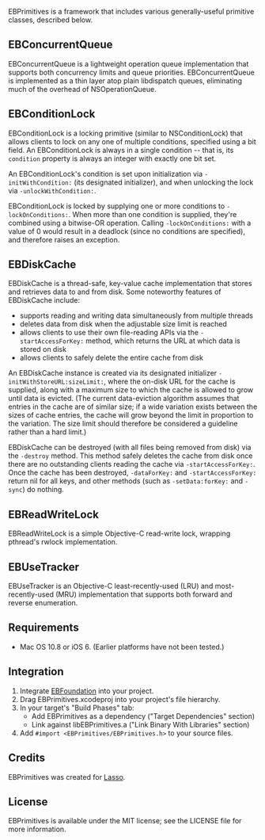 EBPrimitives is a framework that includes various generally-useful primitive classes, described below.

## EBConcurrentQueue

EBConcurrentQueue is a lightweight operation queue implementation that supports both concurrency limits and queue priorities. EBConcurrentQueue is implemented as a thin layer atop plain libdispatch queues, eliminating much of the overhead of NSOperationQueue.

## EBConditionLock

EBConditionLock is a locking primitive (similar to NSConditionLock) that allows clients to lock on any one of multiple conditions, specified using a bit field. An EBConditionLock is always in a single condition -- that is, its `condition` property is always an integer with exactly one bit set.

An EBConditionLock's condition is set upon initialization via `-initWithCondition:` (its designated initializer), and when unlocking the lock via `-unlockWithCondition:`.

EBConditionLock is locked by supplying one or more conditions to `-lockOnConditions:`. When more than one condition is supplied, they're combined using a bitwise-OR operation. Calling `-lockOnConditions:` with a value of 0 would result in a deadlock (since no conditions are specified), and therefore raises an exception.

## EBDiskCache

EBDiskCache is a thread-safe, key-value cache implementation that stores and retrieves data to and from disk. Some noteworthy features of EBDiskCache include:

- supports reading and writing data simultaneously from multiple threads
- deletes data from disk when the adjustable size limit is reached
- allows clients to use their own file-reading APIs via the `-startAccessForKey:` method, which returns the URL at which data is stored on disk
- allows clients to safely delete the entire cache from disk

An EBDiskCache instance is created via its designated initializer `-initWithStoreURL:sizeLimit:`, where the on-disk URL for the cache is supplied, along with a maximum size to which the cache is allowed to grow until data is evicted. (The current data-eviction algorithm assumes that entries in the cache are of similar size; if a wide variation exists between the sizes of cache entries, the cache will grow beyond the limit in proportion to the variation. The size limit should therefore be considered a guideline rather than a hard limit.)

EBDiskCache can be destroyed (with all files being removed from disk) via the `-destroy` method. This method safely deletes the cache from disk once there are no outstanding clients reading the cache via `-startAccessForKey:`. Once the cache has been destroyed, `-dataForKey:` and `-startAccessForKey:` return nil for all keys, and other methods (such as `-setData:forKey:` and `-sync`) do nothing.

## EBReadWriteLock

EBReadWriteLock is a simple Objective-C read-write lock, wrapping pthread's rwlock implementation.

## EBUseTracker

EBUseTracker is an Objective-C least-recently-used (LRU) and most-recently-used (MRU) implementation that supports both forward and reverse enumeration.

## Requirements

- Mac OS 10.8 or iOS 6. (Earlier platforms have not been tested.)

## Integration

1. Integrate [EBFoundation](https://github.com/davekeck/EBFoundation) into your project.
2. Drag EBPrimitives.xcodeproj into your project's file hierarchy.
3. In your target's "Build Phases" tab:
    * Add EBPrimitives as a dependency ("Target Dependencies" section)
    * Link against libEBPrimitives.a ("Link Binary With Libraries" section)
4. Add `#import <EBPrimitives/EBPrimitives.h>` to your source files.

## Credits

EBPrimitives was created for [Lasso](http://las.so).

## License

EBPrimitives is available under the MIT license; see the LICENSE file for more information.
